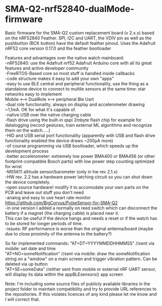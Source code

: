 # SMA-Q2-nrf52840-dualMode-firmware
Basic firmware for the SMA-Q2 custom replacement board (v 2.x.x) based on the nRF52840 Feather.
  SPI, I2C and UART, the VDIV pin as well as the pushbutton (BCK button) have the default feather pinout.
  Uses the Adafruit nRF52 core version 0.17.0 and the feather bootloader

  Features and advantages over the native watch mainboard:  
  -nRF52840: use the Adafruit nrf52 Adafruit Arduino core with all its great features and active developer community  
  -FreeRTOS-Based core so most stuff is handled inside callbacks  
  -code structure makes it easy to add your own "apps"  
  -easy to use BLE central and peripheral functionality, use the thing as a standalone device to connect to multile sensors at the same time: star networks easy to implement  
  Mobile <--> DualRole <--> peripheral Ble Uart  
  -dual role functionality, always on display and accelerometer drawing ~1,1mA. OK for what it's capable of.  
  -native USB over the native charging cable  
  -flash drive using the built-in qspi 2mbyte flash chip for example for datalogging (record gestures, train external ML algorithms and recognize them on the watch.....)  
  -HID and USB serial port functionality (apparently with USB and flash drive functionality enabled the device draws ~200µA more)  
  -of course programming via USB bootloader, which speeds up the development process  
  -better accelerometer: extremely low power BMA400 or BMA456 (or other footprint-compatible Bosch parts) with low power step counting optimized for wrist  
  -MS5611 altitude sensor/barometer (only in hw rev 2.1.x)  
  -HW rev. 2.2 has a hardware power latching circuit so you can shut down the device completely.  
  -open source hardware! modify it to accomodate your own parts on the PCB and leave out stuff you don't need  
  -analog and easy to use heart rate monitor https://github.com/BigCorvus/PulseSensor-for-SMA-Q2  
  -in one version I added a normally on reed switch which can disconnect the battery if a magnet (the charging cable) is placed near it.  
   This can be useful if the device hangs and needs a reset or if the watch has to be stored for longer periods of time.  
   -issues: RF performance is worse than the original antenna/board (maybe due to close proximity of the antenna to the battery?)  
   
   


   So far implemented commands:  "AT+DT=YYYYMMDDHHMMSS" //sent via mobile: set date and time  
                                "AT+NO=someNotification" //sent via mobile: draw the someNotification string on a "window" on a main screen and trigger vibration pattern. Can be deleted via up button  
                                "AT+SE=someData" //either sent from mobile or external nRF UART sensor, will display its data within the appBLEsensors() app screen  

Note: I'm including some source files of publicly available libraries in the project folder to maintain 
compatibility and try to provide URL references to the repositories.
If this violates licences of any kind please let me know and I will 
correct that. 
